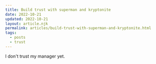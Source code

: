 ```yaml
---
title: Build trust with superman and kryptonite
date: 2022-10-21
updated: 2022-10-21
layout: article.njk
permalink: articles/build-trust-with-superman-and-kryptonite.html
tags:
  - posts
  - trust
---
```


I don't trust my manager yet.
